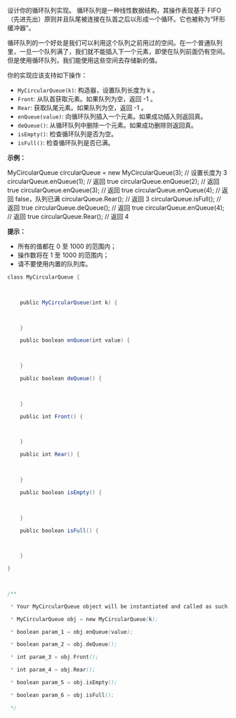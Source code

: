 设计你的循环队列实现。 循环队列是一种线性数据结构，其操作表现基于 FIFO（先进先出）原则并且队尾被连接在队首之后以形成一个循环。它也被称为“环形缓冲器”。

循环队列的一个好处是我们可以利用这个队列之前用过的空间。在一个普通队列里，一旦一个队列满了，我们就不能插入下一个元素，即使在队列前面仍有空间。但是使用循环队列，我们能使用这些空间去存储新的值。

你的实现应该支持如下操作：

-   `MyCircularQueue(k)`: 构造器，设置队列长度为 k 。
-   `Front`: 从队首获取元素。如果队列为空，返回 -1 。
-   `Rear`: 获取队尾元素。如果队列为空，返回 -1 。
-   `enQueue(value)`: 向循环队列插入一个元素。如果成功插入则返回真。
-   `deQueue()`: 从循环队列中删除一个元素。如果成功删除则返回真。
-   `isEmpty()`: 检查循环队列是否为空。
-   `isFull()`: 检查循环队列是否已满。

**示例：**

MyCircularQueue circularQueue = new MyCircularQueue(3); // 设置长度为 3
circularQueue.enQueue(1);  // 返回 true
circularQueue.enQueue(2);  // 返回 true
circularQueue.enQueue(3);  // 返回 true
circularQueue.enQueue(4);  // 返回 false，队列已满
circularQueue.Rear();  // 返回 3
circularQueue.isFull();  // 返回 true
circularQueue.deQueue();  // 返回 true
circularQueue.enQueue(4);  // 返回 true
circularQueue.Rear();  // 返回 4

**提示：**

-   所有的值都在 0 至 1000 的范围内；
-   操作数将在 1 至 1000 的范围内；
-   请不要使用内置的队列库。



```java
class MyCircularQueue {

  

    public MyCircularQueue(int k) {

  

    }

    public boolean enQueue(int value) {

  

    }

    public boolean deQueue() {

  

    }

    public int Front() {

  

    }

    public int Rear() {

  

    }

    public boolean isEmpty() {

  

    }

    public boolean isFull() {

  

    }

}

  

/**

 * Your MyCircularQueue object will be instantiated and called as such:

 * MyCircularQueue obj = new MyCircularQueue(k);

 * boolean param_1 = obj.enQueue(value);

 * boolean param_2 = obj.deQueue();

 * int param_3 = obj.Front();

 * int param_4 = obj.Rear();

 * boolean param_5 = obj.isEmpty();

 * boolean param_6 = obj.isFull();

 */
```

